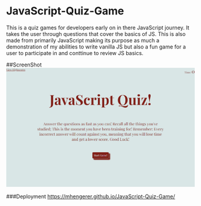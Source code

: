 # JavaScript-Quiz-Game
This is a quiz games for developers early on in there JavaScript journey. It takes the user through questions that cover the basics of JS. This is also made from primarily JavaScript making its purpose as much a demonstration of my abilities to write vanilla JS but also a fun game for a user to participate in and conttinue to review JS basics. 

##ScreenShot
![image of my webpage](./assets/images/_C__Users_mheng_bootcamp_projects_JavaScript-Quiz-Game_index.html.png)

###Deployment 
https://mhengerer.github.io/JavaScript-Quiz-Game/
